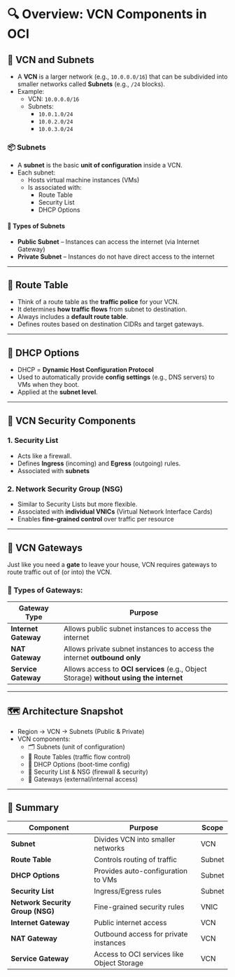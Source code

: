 # 🔍 Overview: VCN Components in OCI

## 🧭 VCN and Subnets

- A **VCN** is a larger network (e.g., `10.0.0.0/16`) that can be subdivided into smaller networks called **Subnets** (e.g., `/24` blocks).
- Example:
  - VCN: `10.0.0.0/16`
  - Subnets:
    - `10.0.1.0/24`
    - `10.0.2.0/24`
    - `10.0.3.0/24`

### 📦 Subnets

- A **subnet** is the basic **unit of configuration** inside a VCN.
- Each subnet:
  - Hosts virtual machine instances (VMs)
  - Is associated with:
    - Route Table
    - Security List
    - DHCP Options

#### 🔑 Types of Subnets

- **Public Subnet** – Instances can access the internet (via Internet Gateway)
- **Private Subnet** – Instances do not have direct access to the internet

---

## 🚦 Route Table

- Think of a route table as the **traffic police** for your VCN.
- It determines **how traffic flows** from subnet to destination.
- Always includes a **default route table**.
- Defines routes based on destination CIDRs and target gateways.

---

## 🧰 DHCP Options

- DHCP = **Dynamic Host Configuration Protocol**
- Used to automatically provide **config settings** (e.g., DNS servers) to VMs when they boot.
- Applied at the **subnet level**.

---

## 🔐 VCN Security Components

### 1. **Security List**
- Acts like a firewall.
- Defines **Ingress** (incoming) and **Egress** (outgoing) rules.
- Associated with **subnets**

### 2. **Network Security Group (NSG)**
- Similar to Security Lists but more flexible.
- Associated with **individual VNICs** (Virtual Network Interface Cards)
- Enables **fine-grained control** over traffic per resource

---

## 🌉 VCN Gateways

Just like you need a **gate** to leave your house, VCN requires gateways to route traffic out of (or into) the VCN.

### 🧩 Types of Gateways:

| Gateway Type       | Purpose                                                        |
|--------------------|----------------------------------------------------------------|
| **Internet Gateway** | Allows public subnet instances to access the internet         |
| **NAT Gateway**      | Allows private subnet instances to access the internet **outbound only** |
| **Service Gateway**  | Allows access to **OCI services** (e.g., Object Storage) **without using the internet** |

---

## 🗺️ Architecture Snapshot

- Region → VCN → Subnets (Public & Private)
- VCN components:
  - 🗂️ Subnets (unit of configuration)
  - 🧭 Route Tables (traffic flow control)
  - 🧰 DHCP Options (boot-time config)
  - 🔐 Security List & NSG (firewall & security)
  - 🌉 Gateways (external/internal access)

---

## 📌 Summary

| Component            | Purpose                                       | Scope             |
|----------------------|-----------------------------------------------|-------------------|
| **Subnet**           | Divides VCN into smaller networks              | VCN               |
| **Route Table**      | Controls routing of traffic                    | Subnet            |
| **DHCP Options**     | Provides auto-configuration to VMs             | Subnet            |
| **Security List**    | Ingress/Egress rules                           | Subnet            |
| **Network Security Group (NSG)** | Fine-grained security rules              | VNIC              |
| **Internet Gateway** | Public internet access                         | VCN               |
| **NAT Gateway**      | Outbound access for private instances          | VCN               |
| **Service Gateway**  | Access to OCI services like Object Storage     | VCN               |

